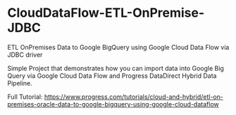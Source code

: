 # CloudDataFlow-ETL-OnPremise-JDBC
ETL OnPremises Data to Google BigQuery using Google Cloud Data Flow via JDBC driver

Simple Project that demonstrates how you can import data into Google Big Query via Google Cloud Data Flow and Progress DataDirect Hybrid Data Pipeline.

Full Tutorial: https://www.progress.com/tutorials/cloud-and-hybrid/etl-on-premises-oracle-data-to-google-bigquery-using-google-cloud-dataflow
